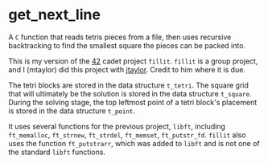 # get_next_line
A `C` function that reads tetris pieces from a file, then uses recursive backtracking to find the smallest square the pieces can be packed into.

This is my version of the [42](https://www.42.us.org/) cadet project `fillit`. `fillit` is a group project, and I (mtaylor) did this project with [jtaylor](https://github.com/jt-taylor). Credit to him where it is due.

The tetri blocks are stored in the data structure `t_tetri`. The square grid that will ultimately be the solution is stored in the data structure `t_square`. During the solving stage, the top leftmost point of a tetri block's placement is stored in the data structure `t_point`.

It uses several functions for the previous project, `libft`, including `ft_memalloc`, `ft_strnew`, `ft_strdel`, `ft_memset`, `ft_putstr_fd`. `fillit` also uses the function `ft_putstrarr`, which was added to `libft` and is not one of the standard `libft` functions.
